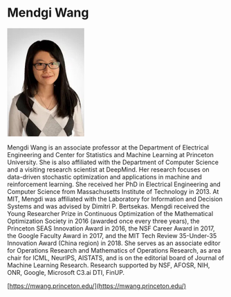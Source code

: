 # Mendgi Wang

![Photo](img/mwang.jpg)

Mengdi Wang is an associate professor at the Department of Electrical Engineering and Center for Statistics and Machine Learning at Princeton University. She is also affiliated with the Department of Computer Science and a visiting research scientist at DeepMind. Her research focuses on data-driven stochastic optimization and applications in machine and reinforcement learning. She received her PhD in Electrical Engineering and Computer Science from Massachusetts Institute of Technology in 2013. At MIT, Mengdi was affiliated with the Laboratory for Information and Decision Systems and was advised by Dimitri P. Bertsekas. Mengdi received the Young Researcher Prize in Continuous Optimization of the Mathematical Optimization Society in 2016 (awarded once every three years), the Princeton SEAS Innovation Award in 2016, the NSF Career Award in 2017, the Google Faculty Award in 2017,  and the MIT Tech Review 35-Under-35 Innovation Award (China region) in 2018. She serves as an associate editor for Operations Research and Mathematics of Operations Research, as area chair for ICML, NeurIPS, AISTATS, and is on the editorial board of Journal of Machine Learning Research. Research supported by NSF, AFOSR, NIH, ONR, Google, Microsoft C3.ai DTI, FinUP.

[https://mwang.princeton.edu/](https://mwang.princeton.edu/)


